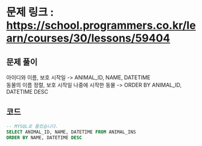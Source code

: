 # 문제 링크 : https://school.programmers.co.kr/learn/courses/30/lessons/59404

## 문제 풀이 
아이디와 이름, 보호 시작일 -> ANIMAL_ID, NAME, DATETIME </br>
동물의 이름 정렬, 보호 시작일 나중에 시작한 동물 -> ORDER BY ANIMAL_ID, DATETIME DESC


## 코드
```sql
-- MYSQL로 풀었습니다.
SELECT ANIMAL_ID, NAME, DATETIME FROM ANIMAL_INS
ORDER BY NAME, DATETIME DESC
```